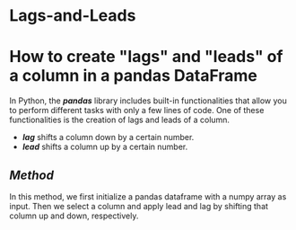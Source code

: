 # Lags-and-Leads

# How to create "lags" and "leads" of a column in a pandas DataFrame

In Python, the ***pandas*** library includes built-in functionalities that allow you to perform different tasks with only a few lines of code. One of these functionalities is the creation of lags and leads of a column.

- ***lag*** shifts a column down by a certain number.
- ***lead*** shifts a column up by a certain number.

## *Method*

In this method, we first initialize a pandas dataframe with a numpy array as input. Then we select a column and apply lead and lag by shifting that column up and down, respectively.
